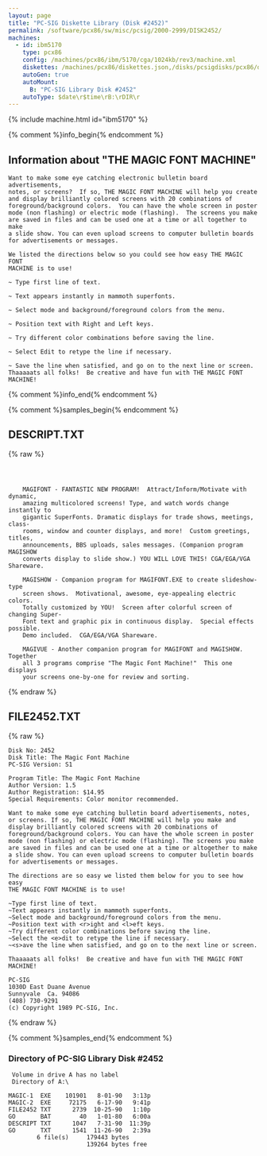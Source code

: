 ```yaml
---
layout: page
title: "PC-SIG Diskette Library (Disk #2452)"
permalink: /software/pcx86/sw/misc/pcsig/2000-2999/DISK2452/
machines:
  - id: ibm5170
    type: pcx86
    config: /machines/pcx86/ibm/5170/cga/1024kb/rev3/machine.xml
    diskettes: /machines/pcx86/diskettes.json,/disks/pcsigdisks/pcx86/diskettes.json
    autoGen: true
    autoMount:
      B: "PC-SIG Library Disk #2452"
    autoType: $date\r$time\rB:\rDIR\r
---
```


{% include machine.html id="ibm5170" %}

{% comment %}info_begin{% endcomment %}

## Information about "THE MAGIC FONT MACHINE"

    Want to make some eye catching electronic bulletin board advertisements,
    notes, or screens?  If so, THE MAGIC FONT MACHINE will help you create
    and display brilliantly colored screens with 20 combinations of
    foreground/background colors.  You can have the whole screen in poster
    mode (non flashing) or electric mode (flashing).  The screens you make
    are saved in files and can be used one at a time or all together to make
    a slide show. You can even upload screens to computer bulletin boards
    for advertisements or messages.
    
    We listed the directions below so you could see how easy THE MAGIC FONT
    MACHINE is to use!
    
    ~ Type first line of text.
    
    ~ Text appears instantly in mammoth superfonts.
    
    ~ Select mode and background/foreground colors from the menu.
    
    ~ Position text with Right and Left keys.
    
    ~ Try different color combinations before saving the line.
    
    ~ Select Edit to retype the line if necessary.
    
    ~ Save the line when satisfied, and go on to the next line or screen.
    Thaaaaats all folks!  Be creative and have fun with THE MAGIC FONT
    MACHINE!
{% comment %}info_end{% endcomment %}

{% comment %}samples_begin{% endcomment %}

## DESCRIPT.TXT

{% raw %}
```



    MAGIFONT - FANTASTIC NEW PROGRAM!  Attract/Inform/Motivate with dynamic,
    amazing multicolored screens! Type, and watch words change instantly to 
    gigantic SuperFonts. Dramatic displays for trade shows, meetings, class-
    rooms, window and counter displays, and more!  Custom greetings, titles, 
    announcements, BBS uploads, sales messages. (Companion program MAGISHOW 
    converts display to slide show.) YOU WILL LOVE THIS! CGA/EGA/VGA Shareware.

    MAGISHOW - Companion program for MAGIFONT.EXE to create slideshow-type
    screen shows.  Motivational, awesome, eye-appealing electric colors.
    Totally customized by YOU!  Screen after colorful screen of changing Super-
    Font text and graphic pix in continuous display.  Special effects possible.
    Demo included.  CGA/EGA/VGA Shareware. 

    MAGIVUE - Another companion program for MAGIFONT and MAGISHOW.  Together
    all 3 programs comprise "The Magic Font Machine!"  This one displays
    your screens one-by-one for review and sorting.

```
{% endraw %}

## FILE2452.TXT

{% raw %}
```
Disk No: 2452                                                           
Disk Title: The Magic Font Machine                                      
PC-SIG Version: S1                                                      
                                                                        
Program Title: The Magic Font Machine                                   
Author Version: 1.5                                                     
Author Registration: $14.95                                             
Special Requirements: Color monitor recommended.                        
                                                                        
Want to make some eye catching bulletin board advertisements, notes,    
or screens. If so, THE MAGIC FONT MACHINE will help you make and        
display brilliantly colored screens with 20 combinations of             
foreground/background colors. You can have the whole screen in poster   
mode (non flashing) or electric mode (flashing). The screens you make   
are saved in files and can be used one at a time or altogether to make  
a slide show. You can even upload screens to computer bulletin boards   
for advertisements or messages.                                         
                                                                        
The directions are so easy we listed them below for you to see how easy 
THE MAGIC FONT MACHINE is to use!                                       
                                                                        
~Type first line of text.                                               
~Text appears instantly in mammoth superfonts.                          
~Select mode and background/foreground colors from the menu.            
~Position text with <r>ight and <l>eft keys.                            
~Try different color combinations before saving the line.               
~Select the <e>dit to retype the line if necessary.                     
~<s>ave the line when satisfied, and go on to the next line or screen.  
                                                                        
Thaaaaats all folks!  Be creative and have fun with THE MAGIC FONT      
MACHINE!                                                                
                                                                        
PC-SIG                                                                  
1030D East Duane Avenue                                                 
Sunnyvale  Ca. 94086                                                    
(408) 730-9291                                                          
(c) Copyright 1989 PC-SIG, Inc.                                         
```
{% endraw %}

{% comment %}samples_end{% endcomment %}

### Directory of PC-SIG Library Disk #2452

     Volume in drive A has no label
     Directory of A:\

    MAGIC-1  EXE    101901   8-01-90   3:13p
    MAGIC-2  EXE     72175   6-17-90   9:41p
    FILE2452 TXT      2739  10-25-90   1:10p
    GO       BAT        40   1-01-80   6:00a
    DESCRIPT TXT      1047   7-31-90  11:39p
    GO       TXT      1541  11-26-90   2:39a
            6 file(s)     179443 bytes
                          139264 bytes free

